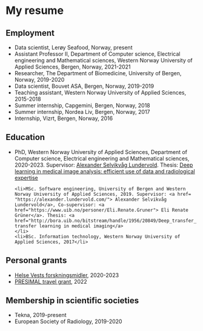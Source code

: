 ---
---
# My resume

## Employment

<ul>
<li> Data scientist, Lerøy Seafood, Norway, present</li>
<li> Assistant Professor II, Department of Computer science, Electrical engineering and Mathematical sciences, Western Norway University of Applied Sciences, Bergen, Norway, 2021-2021</li>
<li> Researcher, The Department of Biomedicine, University of Bergen, Norway, 2019-2020</li>
<li> Data scientist, Bouvet ASA, Bergen, Norway, 2019-2019</li>
<li> Teaching assistant, Western Norway University of Applied Sciences, 2015-2018</li>
<li> Summer internship, Capgemini, Bergen, Norway, 2018</li>
<li> Summer internship, Nordea Liv, Bergen, Norway, 2017</li>
<li> Internship, Vizrt, Bergen, Norway, 2016</li>
</ul>

## Education
<ul>
    <li> PhD, Western Norway University of Applied Sciences, Department of Computer science, Electrical engineering and Mathematical sciences, 2020-2023. Supervisor: <a href= "https://alexander.lundervold.com/"> Alexander Selvikvåg Lundervold</a>. Thesis: <a href="https://hvlopen.brage.unit.no/hvlopen-xmlui/handle/11250/3090119"> Deep learning in medical image analysis: efficient use of data and radiological expertise</a>
    </li>
 
    <li>MSc. Software engineering, University of Bergen and Western Norway University of Applied Sciences, 2019. Supervisor: <a href= "https://alexander.lundervold.com/"> Alexander Selvikvåg Lundervold</a>, Co-supervisor: <a href="https://www.uib.no/personer/Eli.Renate.Gruner"> Eli Renate Grüner</a>. Thesis: <a href="http://bora.uib.no/bitstream/handle/1956/20849/Deep_transfer_learning_in_medical_imaging.pdf">Deep transfer learning in medical imaging</a>
    </li>
    <li>BSc. Information technology, Western Norway University of Applied Sciences, 2017</li>
</ul>

## Personal grants 
<ul>
    <li><a href="https://helse-vest.no/nyheiter/nyheiter-2019/tildeling-av-helse-vests-forskingsmidlar-2020">Helse Vests forskningsmidler</a>, 2020-2023</li>
    <li><a href="https://mmiv.no/presimal/">PRESIMAL travel grant</a>, 2022</li>
</ul>


## Membership in scientific societies
<ul>
    <li>Tekna, 2019-present</li>
    <li>European Society of Radiology, 2019-2020</li>
</ul>